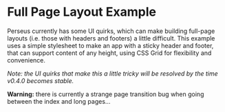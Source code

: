 # Full Page Layout Example

Perseus currently has some UI quirks, which can make building full-page layouts (i.e. those with headers and footers) a little difficult. This example uses a simple stylesheet to make an app with a sticky header and footer, that can support content of any height, using CSS Grid for flexibility and convenience.

*Note: the UI quirks that make this a little tricky will be resolved by the time v0.4.0 becomes stable.*

**Warning:** there is currently a strange page transition bug when going between the index and long pages...

